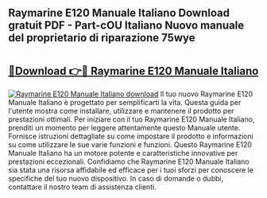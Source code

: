 ## Raymarine E120 Manuale Italiano Download gratuit PDF - Part-cOU Italiano Nuovo manuale del proprietario di riparazione 75wye

# <h2><a href="http://dfdy5f2.blite.top/?on=Raymarine+E120+Manuale+Italiano">🔗Download 👉🔴 Raymarine E120 Manuale Italiano</a></h2>

[![Raymarine E120 Manuale Italiano download](https://i.imgur.com/lujVjoI.png)](http://dfdy5f2.blite.top/?on=Raymarine+E120+Manuale+Italiano)
Il tuo nuovo Raymarine E120 Manuale Italiano è progettato per semplificarti la vita. Questa guida per l'utente mostra come installare, utilizzare e mantenere il prodotto per prestazioni ottimali. Per iniziare con il tuo Raymarine E120 Manuale Italiano, prenditi un momento per leggere attentamente questo Manuale utente. Fornisce istruzioni dettagliate su come impostare il prodotto e informazioni su come utilizzare le sue varie funzioni e funzioni. Questo Raymarine E120 Manuale Italiano ha un motore potente e caratteristiche innovative per prestazioni eccezionali. Confidiamo che Raymarine E120 Manuale Italiano sia stata una risorsa affidabile ed efficace per i tuoi sforzi per conoscere le specifiche del tuo nuovo dispositivo. In caso di domande o dubbi, contattare il nostro team di assistenza clienti.
